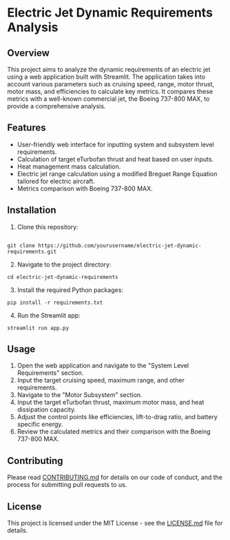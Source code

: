 # Electric Jet Dynamic Requirements Analysis

## Overview

This project aims to analyze the dynamic requirements of an electric jet using a web application built with Streamlit. The application takes into account various parameters such as cruising speed, range, motor thrust, motor mass, and efficiencies to calculate key metrics. It compares these metrics with a well-known commercial jet, the Boeing 737-800 MAX, to provide a comprehensive analysis.

## Features

- User-friendly web interface for inputting system and subsystem level requirements.
- Calculation of target eTurbofan thrust and heat based on user inputs.
- Heat management mass calculation.
- Electric jet range calculation using a modified Breguet Range Equation tailored for electric aircraft.
- Metrics comparison with Boeing 737-800 MAX.

## Installation

1. Clone this repository:

```

git clone https://github.com/yourusername/electric-jet-dynamic-requirements.git
```

2. Navigate to the project directory:

```
cd electric-jet-dynamic-requirements
```

3. Install the required Python packages:

```
pip install -r requirements.txt
```

4. Run the Streamlit app:

```
streamlit run app.py
```

## Usage

1. Open the web application and navigate to the "System Level Requirements" section.
2. Input the target cruising speed, maximum range, and other requirements.
3. Navigate to the "Motor Subsystem" section.
4. Input the target eTurbofan thrust, maximum motor mass, and heat dissipation capacity.
5. Adjust the control points like efficiencies, lift-to-drag ratio, and battery specific energy.
6. Review the calculated metrics and their comparison with the Boeing 737-800 MAX.

## Contributing

Please read [CONTRIBUTING.md](CONTRIBUTING.md) for details on our code of conduct, and the process for submitting pull requests to us.

## License

This project is licensed under the MIT License - see the [LICENSE.md](LICENSE.md) file for details.

